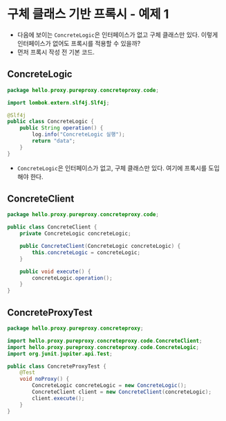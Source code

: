 # 구체 클래스 기반 프록시 - 예제 1
- 다음에 보이는 `ConcreteLogic`은 인터페이스가 없고 구체 클래스만 있다. 이렇게 인터페이스가
없어도 프록시를 적용할 수 있을까?
- 먼저 프록시 작성 전 기본 코드.
## ConcreteLogic
```java
package hello.proxy.pureproxy.concreteproxy.code;

import lombok.extern.slf4j.Slf4j;

@Slf4j
public class ConcreteLogic {
    public String operation() {
        log.info("ConcreteLogic 실행");
        return "data";
    }
}
```
- `ConcreteLogic`은 인터페이스가 없고, 구체 클래스만 있다. 여기에 프록시를 도입해야 한다.

## ConcreteClient
```java
package hello.proxy.pureproxy.concreteproxy.code;

public class ConcreteClient {
    private ConcreteLogic concreteLogic;

    public ConcreteClient(ConcreteLogic concreteLogic) {
        this.concreteLogic = concreteLogic;
    }

    public void execute() {
        concreteLogic.operation();
    }
}
```
## ConcreteProxyTest
```java
package hello.proxy.pureproxy.concreteproxy;

import hello.proxy.pureproxy.concreteproxy.code.ConcreteClient;
import hello.proxy.pureproxy.concreteproxy.code.ConcreteLogic;
import org.junit.jupiter.api.Test;

public class ConcreteProxyTest {
    @Test
    void noProxy() {
        ConcreteLogic concreteLogic = new ConcreteLogic();
        ConcreteClient client = new ConcreteClient(concreteLogic);
        client.execute();
    }
}
```